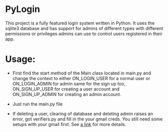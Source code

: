 # PyLogin
This project is a fully featured login system written in Python. It uses the sqlite3 database and has support for admins of different types with different permissions or privileges admins can use to control users registered in their app.

# Usage:
  - First find the start method of the Main class located in main.py and change the context to either ON_LOGIN_USER for a normal user or ON_LOGIN_ADMIN for admin
  same for the sign up too, ON_SIGN_UP_USER for creating a user account and ON_SIGN_UP_ADMIN for creating an admin account.
  
  - Just run the main.py file
  
  - If deleting a user, clearing of database and deleting admin raises an error, got verifiers.py and fill in the your gmail creds. You still need some setups with your gmail first. See [a link](https://www.lifewire.com/unlock-gmail-for-a-new-email-program-or-service-1171974#:~:text=To%20enable%20%22less%20secure%22%20email%20programs%20to%20access,sure%20Allow%20less%20secure%20apps%20is%20On%20.) for more details.
